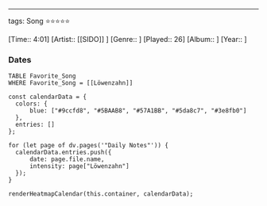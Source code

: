 ---
tags: Song ⭐⭐⭐⭐⭐ 

[Time:: 4:01]
[Artist:: [[SIDO]] ]
[Genre:: ]
[Played:: 26]
[Album:: ]
[Year:: ]
### Dates
````dataview
TABLE Favorite_Song
WHERE Favorite_Song = [[Löwenzahn]]
````
  ```dataviewjs
const calendarData = { 
	colors: { 
		blue: ["#9ccfd8", "#5BAAB8", "#57A1BB", "#5da8c7", "#3e8fb0"] 
	}, 
	entries: [] 
}; 

for (let page of dv.pages('"Daily Notes"')) { 
	calendarData.entries.push({ 
		date: page.file.name, 
		intensity: page["Löwenzahn"]
	}); 
} 

renderHeatmapCalendar(this.container, calendarData);
```
